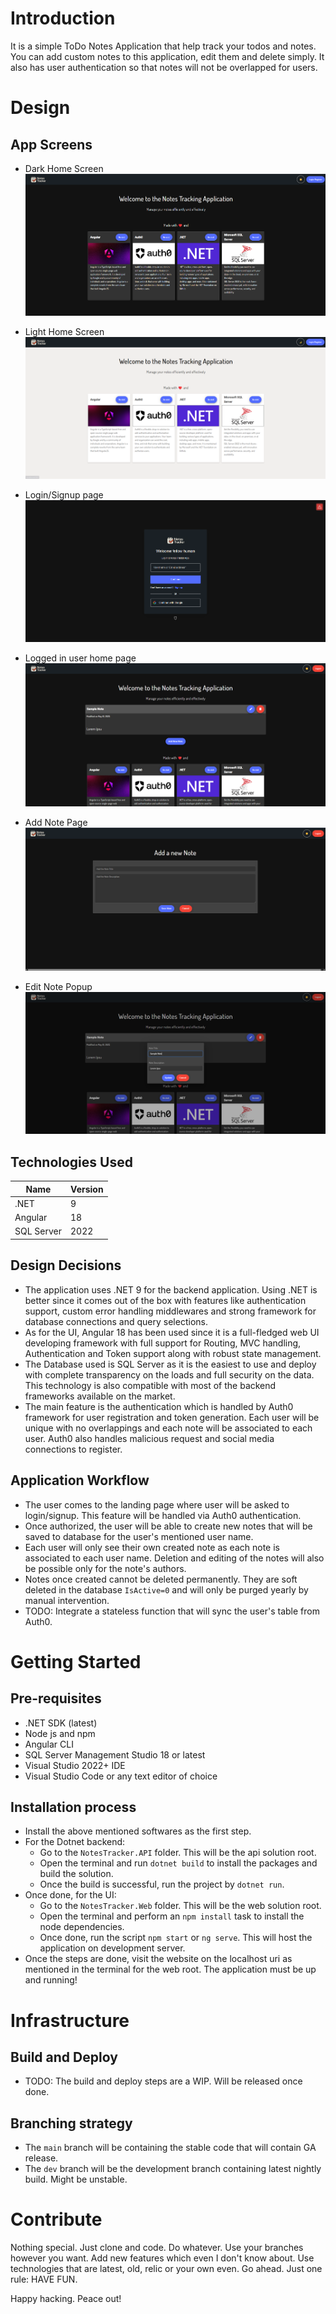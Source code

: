 # Introduction

It is a simple ToDo Notes Application that help track your todos and notes. You can add custom notes to this application, edit them and delete simply. It also has user authentication so that notes will not be overlapped for users.

# Design

## App Screens
- Dark Home Screen
![Home Page Dark](Screens/image.png)

- Light Home Screen
![Home Page Light](Screens/image-1.png)

- Login/Signup page
![Login/Signup](Screens/image-2.png)

- Logged in user home page
![LoggedIn Home](Screens/image-3.png)

- Add Note Page
![Add Note](Screens/image-4.png)

- Edit Note Popup
![Edit Note](Screens/image-5.png)

## Technologies Used

| Name       | Version |
| ---------- | ------- |
| .NET       | 9       |
| Angular    | 18      |
| SQL Server | 2022    |

## Design Decisions
- The application uses .NET 9 for the backend application. Using .NET is better since it comes out of the box with features like authentication support, custom error handling middlewares and strong framework for database connections and query selections.
- As for the UI, Angular 18 has been used since it is a full-fledged web UI developing framework with full support for Routing, MVC handling, Authentication and Token support along with robust state management.
- The Database used is SQL Server as it is the easiest to use and deploy with complete transparency on the loads and full security on the data. This technology is also compatible with most of the backend frameworks available on the market.
- The main feature is the authentication which is handled by Auth0 framework for user registration and token generation. Each user will be unique with no overlappings and each note will be associated to each user. Auth0 also handles malicious request and social media connections to register.

## Application Workflow
- The user comes to the landing page where user will be asked to login/signup. This feature will be handled via Auth0 authentication.
- Once authorized, the user will be able to create new notes that will be saved to database for the user's mentioned user name.
- Each user will only see their own created note as each note is associated to each user name. Deletion and editing of the notes will also be possible only for the note's authors.
- Notes once created cannot be deleted permanently. They are soft deleted in the database `IsActive=0` and will only be purged yearly by manual intervention.
- TODO: Integrate a stateless function that will sync the user's table from Auth0.

# Getting Started
## Pre-requisites
- .NET SDK (latest)
- Node js and npm
- Angular CLI
- SQL Server Management Studio 18 or latest
- Visual Studio 2022+ IDE
- Visual Studio Code or any text editor of choice

## Installation process
- Install the above mentioned softwares as the first step.
- For the Dotnet backend:
    - Go to the `NotesTracker.API` folder. This will be the api solution root.
    - Open the terminal and run `dotnet build` to install the packages and build the solution.
    - Once the build is successful, run the project by `dotnet run`.
- Once done, for the UI:
    - Go to the `NotesTracker.Web` folder. This will be the web solution root.
    - Open the terminal and perform an `npm install` task to install the node dependencies.
    - Once done, run the script `npm start` or `ng serve`. This will host the application on development server.
- Once the steps are done, visit the website on the localhost uri as mentioned in the terminal for the web root. The application must be up and running!

# Infrastructure
## Build and Deploy
- TODO: The build and deploy steps are a WIP. Will be released once done.

## Branching strategy
- The `main` branch will be containing the stable code that will contain GA release.
- The `dev` branch will be the development branch containing latest nightly build. Might be unstable.

# Contribute
Nothing special. Just clone and code. Do whatever. Use your branches however you want. Add new features which even I don't know about. Use technologies that are latest, old, relic or your own even. 
Go ahead. Just one rule: HAVE FUN.

Happy hacking. Peace out!